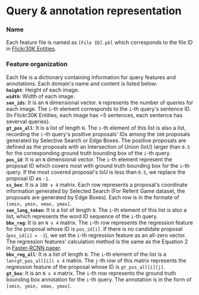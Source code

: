 # Query & annotation representation

### Name

Each feature file is named as ```[File ID].pkl``` which corresponds to the file ID in [Flickr30K Entities](http://web.engr.illinois.edu/~bplumme2/Flickr30kEntities/).

### Feature organization

Each file is a dictionary containing information for query features and annotations. Each domain's name and content is listed below:<br/>
**```height```**: Height of each image.<br/>
**```width```**: Width of each image.<br/>
**```sen_ids```**: It is an ```N``` dimensional vector. ```N``` represents the number of queries for each image. The ```i```-th element corresponds to the ```i```-th query's sentence ID. (In Flickr30K Entities, each image has ~5 sentences, each sentence has severval queries).<br/>
**```gt_pos_all```**: It is a list of length ```N```. The ```i```-th element of this list is also a list, recording the ```i```-th query's positive proposals' IDs among the ```100``` proposals generated by Selective Search or Edge Boxes. The positive proposals are defined as the proposals with an Intersection of Union (IoU) larger than ```0.5``` for the corresponding ground truth bounding box of the ```i```-th query.<br/>
**```pos_id```**: It is an ```N``` dimensional vector. The ```i```-th element represent the proposal ID which covers most with ground truth bounding box for the ```i```-th query. If the most covered proposal's IoU is less than ```0.5```, we replace the proposal ID as ```-1```.<br/>
**```ss_box```**: It is a ```100 x 4``` matrix. Each row represents a proposal's coordinate information generated by Selected Search (For Referit Game dataset, the proposals are generated by Edge Boxes). Each row is in the formate of ```[xmin, ymin, xmax, ymax]```.<br/>
**```sen_lang_token```**: It is a list of length ```N```. The ```i```-th element of this list is also a list, which represents the word ID sequence of the ```i```-th query.<br/>
**```bbx_reg```**: It is an ```N x 4``` matrix. The ```i```-th row represents the regression feature for the proposal whose ID is ```pos_id[i]```. If there is no candidate proposal (```pos_id[i] = -1```), we set the ```i```-th regression feature as an all-zero vector. The regression features' calculation method is the same as the Equation 2 in [Faster-RCNN paper](https://arxiv.org/pdf/1506.01497.pdf).<br/>
**```bbx_reg_all```**: It is a list of length ```N```. The ```i```-th element of the list is a ```len(gt_pos_all[i]) x 4``` matrix. The ```j```-th row of this matrix represents the regression feature of the proposal whose ID is ```gt_pos_all[i][j]```.<br/>
**```gt_box```**: It is an ```N x 4``` matrix. The ```i```-th row represents the ground truth bounding box annotation for the ```i```-th query. The annotation is in the form of ```[xmin, ymin, xmax, ymax]```.<br/>